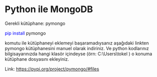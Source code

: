 # Python ile MongoDB
Gerekli kütüphane: pymongo


<span style="color: blue">pip install </span> pymongo

komutu ile kütüphaneyi eklemeyi başaramadıysanız aşağıdaki linkten pymongo kütüphanesini manuel olarak indiriniz.
Ve python kodlarınız bilgisayarınızda hangi klasör içindeyse (örn: C:\Users\tokel ) o konuma kütüphane dosyasını ekleyiniz.

Link: https://pypi.org/project/pymongo/#files



